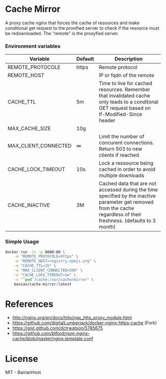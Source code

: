 # Cache Mirror

A proxy cache nginx that forces the cache of resources and make conditional get request to the proxified server to check if the resource must be redownloaded. The "remote" is the proxyfied server.

### Environment variables

Variable                  | Default  | Description
--------------------------|----------|---------------
REMOTE_PROTOCOLE          | https    | Remote protocol
REMOTE_HOST               |          | IP or fqdn of the remote
CACHE_TTL                 | 5m       | Time to live for cached resources. Remember that invalidated cache only leads to a conditonal GET request based on If-Modified-Since header
MAX_CACHE_SIZE            | 10g      | 
MAX_CLIENT_CONNECTED      | ∞        | Limit the number of concurent connections. Return 503 to new clients if reached
CACHE_LOCK_TIMEOUT        | 10s      | Lock a ressource being cached in order to avoid multiple downloads
CACHE_INACTIVE            | 3M       | Cached data that are not accessed during the time specified by the inactive parameter get removed from the cache regardless of their freshness. (defaults to 3 month)

### Simple Usage

```bash
docker run -it -p 8080:80 \
    -e "REMOTE_PROTOCOLE=https" \
    -e "REMOTE_HOST=registry.npmjs.org" \
    -e "CACHE_TTL=1h" \
    -e "MAX_CLIENT_CONNECTED=500" \
    -e "CACHE_LOCK_TIMEOUT=1m" \
    -v "`pwd`/cache:/var/cache/mirror" \
    banian/cache-mirror:latest
```

# References

- http://nginx.org/en/docs/http/ngx_http_proxy_module.html
- https://github.com/digitalLumberjack/docker-nginx-https-cache (Fork)
- https://gist.github.com/dctrwatson/5785675
- https://github.com/btford/npm-nginx-cache/blob/master/nginx.template.conf

# License

MIT - BanianHost
